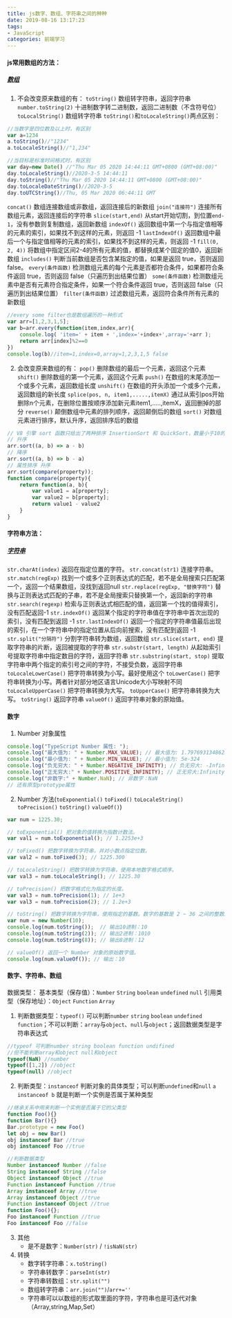 ```yaml
---
title: js数字、数组、字符串之间的种种
date: 2019-08-16 13:17:23
tags: 
- JavaScript
categories: 前端学习
---
```

#### js常用数组的方法：
##### [数组](https://developer.mozilla.org/zh-CN/docs/Web/JavaScript/Reference/Global_Objects/Array)
1. 不会改变原来数组的有：
`toString()`  数组转字符串，返回字符串
`number.toString(2)`  十进制数字转二进制数，返回二进制数（不含符号位）
`toLocalString()`  数组转字符串
`toString()`和`toLocaleString()`两点区别：
``` js
//当数字是四位数及以上时，有区别
var a=1234
a.toString()//"1234"
a.toLocaleString()//"1,234"

//当目标是标准时间格式时，有区别
var day=new Date() //"Thu Mar 05 2020 14:44:11 GMT+0800 (GMT+08:00)"
day.toLocaleString()//2020-3-5 14:44:11
day.toString()//"Thu Mar 05 2020 14:44:11 GMT+0800 (GMT+08:00)"
day.toLocaleDateString()//2020-3-5
day.toUTCString()//Thu, 05 Mar 2020 06:44:11 GMT
```
`concat()`  数组连接数组或非数组，返回连接后的新数组
`join("连接符")`  连接所有数组元素，返回连接后的字符串
`slice(start,end)`  从start开始切割，到位置`end-1`，没有参数则复制数组，返回新数组
`indexOf()`  返回数组中第一个与指定值相等的元素的索引，如果找不到这样的元素，则返回 -1
`lastIndexOf()`  返回数组中最后一个与指定值相等的元素的索引，如果找不到这样的元素，则返回 -1
`fill(0, 2, 4))`  将数组中指定区间2-4的所有元素的值，都替换成某个固定的值0，返回新数组
`includes()`  判断当前数组是否包含某指定的值，如果是返回 true，否则返回 false。
`every(条件函数)`  检测数组元素的每个元素是否都符合条件，如果都符合条件返回 true，否则返回 false（只遍历到出结果位置）
`some(条件函数)`  检测数组元素中是否有元素符合指定条件，如果一个符合条件返回 true，否则返回 false（只遍历到出结果位置）
`filter(条件函数)`  过滤数组元素，返回符合条件所有元素的新数组
``` js
//every some filter也是数组遍历的一种形式
var arr=[1,2,3,1,5];
var b=arr.every(function(item,index,arr){
    console.log( 'item=' + item + ',index='+index+',array='+arr ); 
    return arr[index]%2==0
})
console.log(b)//item=1,index=0,array=1,2,3,1,5 false
```

2. 会改变原来数组的有：
`pop()` 删除数组的最后一个元素，返回这个元素
`shift()` 删除数组的第一个元素，返回这个元素
`push()` 在数组的末尾添加一个或多个元素，返回数组长度
`unshift()` 在数组的开头添加一个或多个元素，返回数组的新长度
`splice(pos, n, item1,.....,itemX)` 通过从索引pos开始删除n个元素，在删除位置按顺序添加新元素item1,.....,itemX，返回删掉的部分
`reverse()` 颠倒数组中元素的排列顺序，返回颠倒后的数组
`sort()` 对数组元素进行排序，默认升序，返回排序后的数组
``` js
// V8 引擎 sort 函数只给出了两种排序 InsertionSort 和 QuickSort，数量小于10的数组使用 InsertionSort，比10大的数组则使用 QuickSort。
// 升序
arr.sort((a, b) => a - b)
// 降序
arr.sort((a, b) => b - a)
// 属性排序 升序
arr.sort(compare(property));
function compare(property){
    return function(a, b){
        var value1 = a[property];
        var value2 = b[property];
        return value1 - value2
    }
}

```

#### 字符串方法：
##### [字符串](https://www.w3school.com.cn/js/js_obj_string.asp)
`str.charAt(index)`	返回在指定位置的字符。
`str.concat(str1)`	连接字符串。
`str.match(regExp)`	找到一个或多个正则表达式的匹配，若不是全局搜索只匹配第一个，返回一个结果数组，没找到返回null
`str.replace(regExp, "替换字符")`	替换与正则表达式匹配的子串，若不是全局搜索只替换第一个，返回新的字符串
`str.search(regexp)` 	检索与正则表达式相匹配的值，返回第一个找的值得索引，没有匹配返回-1
`str.indexOf()`     返回某个指定的字符串值在字符串中首次出现的索引，没有匹配到返回 -1
`str.lastIndexOf()` 返回一个指定的字符串值最后出现的索引，在一个字符串中的指定位置从后向前搜索，没有匹配到返回 -1
`str.split("分隔符")`  分割字符串转为数组，返回数组
`str.slice(start, end)`	 提取字符串的片断，返回被提取的字符串
`str.substr(start, length)`  从起始索引号提取字符串中指定数目的字符，返回字符串
`str.substring(start, stop)`	提取字符串中两个指定的索引号之间的字符，不接受负数，返回字符串
`toLocaleLowerCase()`	把字符串转换为小写。最好使用这个
`toLowerCase()`	 把字符串转换为小写。两者针对部分地区语言Unicode大小写映射不同
`toLocaleUpperCase()`	把字符串转换为大写。
`toUpperCase()`	 把字符串转换为大写。
`toString()`   返回字符串
`valueOf()`	 返回字符串对象的原始值。

#### 数字
1. Number 对象属性
``` ts
console.log("TypeScript Number 属性: "); 
console.log("最大值为: " + Number.MAX_VALUE); // 最大值为: 1.7976931348623157e+308
console.log("最小值为: " + Number.MIN_VALUE); // 最小值为: 5e-324
console.log("负无穷大: " + Number.NEGATIVE_INFINITY); // 负无穷大: -Infinity
console.log("正无穷大:" + Number.POSITIVE_INFINITY); // 正无穷大:Infinity
console.log("非数字:" + Number.NaN); // 非数字：NaN
// 还有原型prototype属性
```
2. Number 方法(`toExponential()` `toFixed()` `toLocaleString()` `toPrecision()` `toString()` `valueOf()`)
``` ts
var num = 1225.30;

// toExponential() 把对象的值转换为指数计数法。
var val1 = num.toExponential(); // 1.2253e+3

// toFixed() 把数字转换为字符串，并对小数点指定位数。
var val2 = num.toFixed(3); // 1225.300

// toLocaleString() 把数字转换为字符串，使用本地数字格式顺序。
var val3 = num.toLocaleString(); // 1225.30

// toPrecision() 把数字格式化为指定的长度。
var val3 = num.toPrecision(1); // 1e+3
var val3 = num.toPrecision(2); // 1.2e+3

// toString() 把数字转换为字符串，使用指定的基数。数字的基数是 2 ~ 36 之间的整数。若省略该参数，则使用基数 10。
var num = new Number(10); 
console.log(num.toString());  // 输出10进制：10
console.log(num.toString(2)); // 输出2进制：1010
console.log(num.toString(8)); // 输出8进制：12

// valueOf() 返回一个 Number 对象的原始数字值。
console.log(num.valueOf()); // 输出：10
```

#### 数字、字符串、数组
数据类型：
基本类型（保存值）：`Number` `String` `boolean`  `undefined` `null` 
引用类型（保存地址）：`Object` `Function` `Array`
1. 判断数据类型：`typeof()` 可以判断`number` `string` `boolean` `undefined` `function`；不可以判断：`array`与`object`、`null`与`object`；返回数据类型是字符串表达式
``` js
//typeof 可判断number string boolean function undifined
//但不能判断array和object null和object
typeof(NaN) //number
typeof([1,2]) //object
typeof(null) //object
```
2. 判断类型：`instanceof` 判断对象的具体类型；可以判断`undefined`和`null`
`a instanceof b` 就是判断一个实例是否属于某种类型
``` js
//继承关系中用来判断一个实例是否属于它的父类型
function Foo(){}
function Bar(){}
Bar.prototype = new Foo()
let obj = new Bar()
obj instanceof Bar //true
obj instanceof Foo //true

//判断数据类型
Number instanceof Number //false
String instanceof String //false
Object instanceof Object //true
Function instanceof Function //true
Array instanceof Array //true
Array instanceof Object //true
Function instanceof Object //true
function Foo(){};
Foo instanceof Function //true
Foo instanceof Foo //false
```
3. 其他
    - 是不是数字：`Number(str)` / `!isNaN(str)`
4. 转换
    - 数字转字符串：`x.toString()`
    - 字符串转数字：`parseInt(str)`
    - 字符串转数组：`str.split("")`
    - 数组转字符串：`arr.join("")`/`arr+=''`
    - 字符串可以以数组的形式取里面的字符，字符串也是可迭代对象（Array,string,Map,Set）

